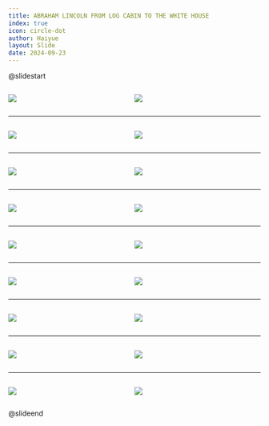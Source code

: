 ```yaml
---
title: ABRAHAM LINCOLN FROM LOG CABIN TO THE WHITE HOUSE
index: true
icon: circle-dot
author: Haiyue
layout: Slide
date: 2024-09-23
---
```

 
@slidestart

<div style="display:flex">
<div style="flex:1">

![](https://raw.githubusercontent.com/yclord/reading/refs/heads/master/english/Level-Z/ABRAHAM%20LINCOLN%20FROM%20LOG%20CABIN%20TO%20THE%20WHITE%20HOUSE/001.webp)
</div>
<div style="flex:1">

![](https://raw.githubusercontent.com/yclord/reading/refs/heads/master/english/Level-Z/ABRAHAM%20LINCOLN%20FROM%20LOG%20CABIN%20TO%20THE%20WHITE%20HOUSE/002.webp)
</div>
</div>

---

<div style="display:flex">
<div style="flex:1">

![](https://raw.githubusercontent.com/yclord/reading/refs/heads/master/english/Level-Z/ABRAHAM%20LINCOLN%20FROM%20LOG%20CABIN%20TO%20THE%20WHITE%20HOUSE/003.webp)
</div>
<div style="flex:1">

![](https://raw.githubusercontent.com/yclord/reading/refs/heads/master/english/Level-Z/ABRAHAM%20LINCOLN%20FROM%20LOG%20CABIN%20TO%20THE%20WHITE%20HOUSE/004.webp)
</div>
</div>

---

<div style="display:flex">
<div style="flex:1">

![](https://raw.githubusercontent.com/yclord/reading/refs/heads/master/english/Level-Z/ABRAHAM%20LINCOLN%20FROM%20LOG%20CABIN%20TO%20THE%20WHITE%20HOUSE/005.webp)
</div>
<div style="flex:1">

![](https://raw.githubusercontent.com/yclord/reading/refs/heads/master/english/Level-Z/ABRAHAM%20LINCOLN%20FROM%20LOG%20CABIN%20TO%20THE%20WHITE%20HOUSE/006.webp)
</div>
</div>

---

<div style="display:flex">
<div style="flex:1">

![](https://raw.githubusercontent.com/yclord/reading/refs/heads/master/english/Level-Z/ABRAHAM%20LINCOLN%20FROM%20LOG%20CABIN%20TO%20THE%20WHITE%20HOUSE/007.webp)
</div>
<div style="flex:1">

![](https://raw.githubusercontent.com/yclord/reading/refs/heads/master/english/Level-Z/ABRAHAM%20LINCOLN%20FROM%20LOG%20CABIN%20TO%20THE%20WHITE%20HOUSE/008.webp)
</div>
</div>

---

<div style="display:flex">
<div style="flex:1">

![](https://raw.githubusercontent.com/yclord/reading/refs/heads/master/english/Level-Z/ABRAHAM%20LINCOLN%20FROM%20LOG%20CABIN%20TO%20THE%20WHITE%20HOUSE/009.webp)
</div>
<div style="flex:1">

![](https://raw.githubusercontent.com/yclord/reading/refs/heads/master/english/Level-Z/ABRAHAM%20LINCOLN%20FROM%20LOG%20CABIN%20TO%20THE%20WHITE%20HOUSE/010.webp)
</div>
</div>

---

<div style="display:flex">
<div style="flex:1">

![](https://raw.githubusercontent.com/yclord/reading/refs/heads/master/english/Level-Z/ABRAHAM%20LINCOLN%20FROM%20LOG%20CABIN%20TO%20THE%20WHITE%20HOUSE/011.webp)
</div>
<div style="flex:1">

![](https://raw.githubusercontent.com/yclord/reading/refs/heads/master/english/Level-Z/ABRAHAM%20LINCOLN%20FROM%20LOG%20CABIN%20TO%20THE%20WHITE%20HOUSE/012.webp)
</div>
</div>

---

<div style="display:flex">
<div style="flex:1">

![](https://raw.githubusercontent.com/yclord/reading/refs/heads/master/english/Level-Z/ABRAHAM%20LINCOLN%20FROM%20LOG%20CABIN%20TO%20THE%20WHITE%20HOUSE/013.webp)
</div>
<div style="flex:1">

![](https://raw.githubusercontent.com/yclord/reading/refs/heads/master/english/Level-Z/ABRAHAM%20LINCOLN%20FROM%20LOG%20CABIN%20TO%20THE%20WHITE%20HOUSE/014.webp)
</div>
</div>

---

<div style="display:flex">
<div style="flex:1">

![](https://raw.githubusercontent.com/yclord/reading/refs/heads/master/english/Level-Z/ABRAHAM%20LINCOLN%20FROM%20LOG%20CABIN%20TO%20THE%20WHITE%20HOUSE/015.webp)
</div>
<div style="flex:1">

![](https://raw.githubusercontent.com/yclord/reading/refs/heads/master/english/Level-Z/ABRAHAM%20LINCOLN%20FROM%20LOG%20CABIN%20TO%20THE%20WHITE%20HOUSE/016.webp)
</div>
</div>

---

<div style="display:flex">
<div style="flex:1">

![](https://raw.githubusercontent.com/yclord/reading/refs/heads/master/english/Level-Z/ABRAHAM%20LINCOLN%20FROM%20LOG%20CABIN%20TO%20THE%20WHITE%20HOUSE/017.webp)
</div>
<div style="flex:1">

![](https://raw.githubusercontent.com/yclord/reading/refs/heads/master/english/Level-Z/ABRAHAM%20LINCOLN%20FROM%20LOG%20CABIN%20TO%20THE%20WHITE%20HOUSE/018.webp)
</div>
</div>

@slideend